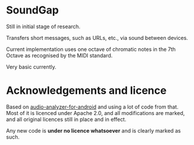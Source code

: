 # SoundGap

Still in initial stage of research.

Transfers short messages, such as URLs, etc., via sound between devices.

Current implementation uses one octave of chromatic notes in the 7th Octave as recognised by the MIDI standard.

Very basic currently.

# Acknowledgements and licence

Based on [audio-analyzer-for-android](https://github.com/bewantbe/audio-analyzer-for-android) and using a lot of code from that. Most of it is licenced under Apache 2.0, and all modifications are marked, and all original licences still in place and in effect.

Any new code is **under no licence whatsoever** and is clearly marked as such.